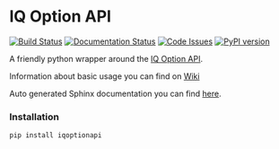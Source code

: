 # IQ Option API
[![Build Status](https://travis-ci.org/n1nj4z33/iqoptionapi.svg?branch=master)](https://travis-ci.org/n1nj4z33/iqoptionapi)
[![Documentation Status](https://readthedocs.org/projects/iqoptionapi/badge/?version=latest)](http://iqoptionapi.readthedocs.io/?badge=latest)
[![Code Issues](https://www.quantifiedcode.com/api/v1/project/b46b3e988c76418ab1e724f36c7b7e05/badge.svg)](https://www.quantifiedcode.com/app/project/b46b3e988c76418ab1e724f36c7b7e05)
[![PyPI version](https://badge.fury.io/py/iqoptionapi.svg)](https://badge.fury.io/py/iqoptionapi)

A friendly python wrapper around the [IQ Option API](https://iqoption.com).

Information about basic usage you can find on [Wiki](https://github.com/n1nj4z33/iqoptionapi/wiki)

Auto generated Sphinx documentation you can  find [here](http://iqoptionapi.readthedocs.io/).

### Installation
```
pip install iqoptionapi
```
